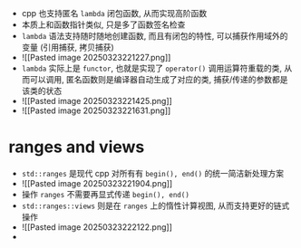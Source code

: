 - cpp 也支持匿名 `lambda` 闭包函数, 从而实现高阶函数
- 本质上和函数指针类似, 只是多了函数签名检查
- `lambda` 语法支持随时随地创建函数, 而且有闭包的特性, 可以捕获作用域外的变量 (引用捕获, 拷贝捕获)
- ![[Pasted image 20250323221227.png]]
- `lambda` 实际上是 `functor`, 也就是实现了 `operator()` 调用运算符重载的类, 从而可以调用, 匿名函数则是编译器自动生成了对应的类, 捕获/传递的参数都是该类的状态
- ![[Pasted image 20250323221425.png]]
- ![[Pasted image 20250323221631.png]]

# ranges and views
- `std::ranges` 是现代 cpp 对所有有 `begin(), end()` 的统一简洁新处理方案
- ![[Pasted image 20250323221904.png]]
- 操作 `ranges` 不需要再显式传递 `begin(), end()`
- `std::ranges::views` 则是在 `ranges` 上的惰性计算视图, 从而支持更好的链式操作
- ![[Pasted image 20250323222122.png]]
- 